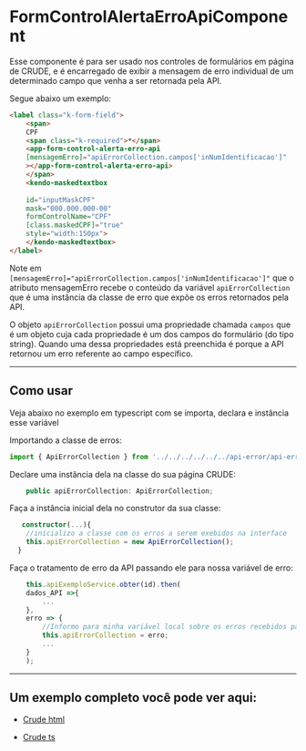# FormControlAlertaErroApiComponent

Esse componente é para ser usado nos controles de formulários em página de CRUDE, e é encarregado de exibir a mensagem de erro individual de um determinado campo que venha a ser retornada pela API.

Segue abaixo um exemplo: 
```html
<label class="k-form-field">
    <span>
    CPF
    <span class="k-required">*</span>
    <app-form-control-alerta-erro-api
    [mensagemErro]="apiErrorCollection.campos['inNumIdentificacao']"
    ></app-form-control-alerta-erro-api>
    </span>
    <kendo-maskedtextbox 
    
    id="inputMaskCPF"
    mask="000.000.000-00" 
    formControlName="CPF"
    [class.maskedCPF]="true"
    style="width:150px">
    </kendo-maskedtextbox>
</label>
```

Note em `[mensagemErro]="apiErrorCollection.campos['inNumIdentificacao']"` que o atributo mensagemErro recebe o conteúdo da variável `apiErrorCollection` que é uma instância da classe de erro que expõe os erros retornados pela API.

O objeto `apiErrorCollection` possui uma propriedade chamada `campos` que é um objeto cuja cada propriedade é um dos campos do formulário (do tipo string). Quando uma dessa propriedades está preenchida é porque a API retornou um erro referente ao campo específico.

___
## Como usar

Veja abaixo no exemplo em typescript com se importa, declara e instância esse variável

Importando a classe de erros:
```typescript
import { ApiErrorCollection } from '../../../../../../api-error/api-error-collection';
```

Declare uma instância dela na classe do sua página CRUDE:
```typescript
    public apiErrorCollection: ApiErrorCollection;
```

Faça a instância inicial dela no construtor da sua classe:
```typescript
   constructor(...){
    //inicializo a classe com os erros a serem exebidos na interface
    this.apiErrorCollection = new ApiErrorCollection();
  }
```

Faça o tratamento de erro da API passando ele para nossa variável de erro:
```typescript
    this.apiExemploService.obter(id).then(
    dados_API =>{
        ...
    },
    erro => {
        //Informo para minha variável local sobre os erros recebidos para que sejam exibidos na interface
        this.apiErrorCollection = erro;
        ...
    }
    );
```
___
## Um exemplo completo você pode ver aqui:
* [Crude html](../../../../documentacao/passo-a-passo/template_paginas/template.crude.html)

* [Crude ts](../../../../documentacao/passo-a-passo/template_paginas/template.crude.ts)


